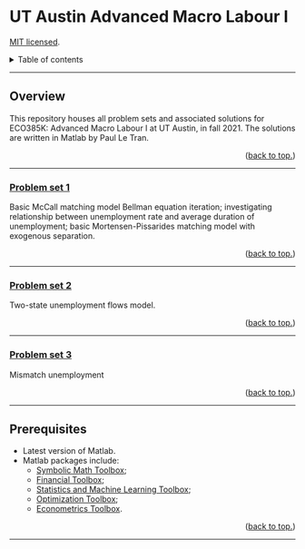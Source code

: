 # UT Austin Advanced Macro Labour I

[MIT licensed](https://github.com/PaulTran47/ECO385K/blob/main/LICENCE.md).

<details>
  <summary>Table of contents</summary>
  <ul>
    <li>
      <a href="#overview">Overview</a>
      <ol>
        <li><a href="#problem-set-1">Problem set 1</a></li>
        <li><a href="#problem-set-2">Problem set 2</a></li>
        <li><a href="#problem-set-3">Problem set 3</a></li>
      </ol>
    </li>
    <li><a href="#prerequisites">Prerequisites</a></li>
  </ul>
</details>

---

## Overview
This repository houses all problem sets and associated solutions for ECO385K: Advanced Macro Labour I at UT Austin, in fall 2021. The solutions are written in Matlab by Paul Le Tran.

<p align="right">
  (<a href="#ut-austin-advanced-macro-labour-i">back to top.</a>)
</p>

---

### [Problem set 1](https://github.com/PaulTran47/ECO385K/tree/main/problemset1)
Basic McCall matching model Bellman equation iteration; investigating relationship between unemployment rate and average duration of unemployment; basic Mortensen-Pissarides matching model with exogenous separation.

<p align="right">
  (<a href="#ut-austin-advanced-macro-labour-i">back to top.</a>)
</p>

---

### [Problem set 2](https://github.com/PaulTran47/ECO385K/tree/main/problemset2)
Two-state unemployment flows model.

<p align="right">
  (<a href="#ut-austin-advanced-macro-labour-i">back to top.</a>)
</p>

---

### [Problem set 3](https://github.com/PaulTran47/ECO385K/tree/main/problemset3)
Mismatch unemployment

<p align="right">
  (<a href="#ut-austin-advanced-macro-labour-i">back to top.</a>)
</p>

---

## Prerequisites
* Latest version of Matlab.
* Matlab packages include:
  * [Symbolic Math Toolbox](https://www.mathworks.com/help/symbolic/);
  * [Financial Toolbox](https://www.mathworks.com/help/finance/);
  * [Statistics and Machine Learning Toolbox](https://www.mathworks.com/help/stats/);
  * [Optimization Toolbox](https://www.mathworks.com/help/optim/);
  * [Econometrics Toolbox](https://www.mathworks.com/help/econ/).

<p align="right">
  (<a href="#ut-austin-advanced-macro-labour-i">back to top.</a>)
</p>

---